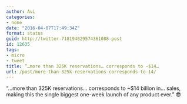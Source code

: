```yaml
---
author: Avi
categories:
- none
date: "2016-04-07T17:49:34Z"
format: status
guid: http://twitter-718194029574361088-post
id: 12635
tags:
- micro
- tweet
title: “…more than 325K reservations… corresponds to ~$14…
url: /post/more-than-325k-reservations-corresponds-to-14/
---
```

“…more than 325K reservations… corresponds to ~$14 billion in… sales, making this the single biggest one-week launch of any product ever.” 😎